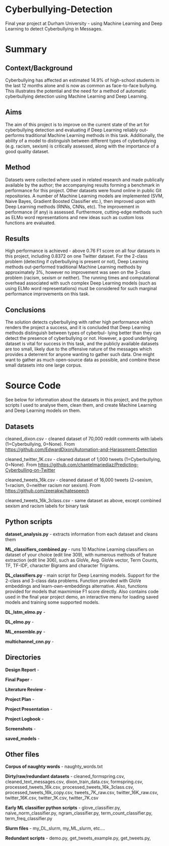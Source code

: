 # Cyberbullying-Detection
Final year project at Durham University - using Machine Learning and Deep Learning to detect Cyberbullying in Messages.

# Summary
## Context/Background 
Cyberbullying has affected an estimated 14.9% of high-school students in the last 12 months alone and is now as common as face-to-face bullying. This illustrates the potential and the need for a method of automatic cyberbullying detection using Machine Learning and Deep Learning.
## Aims
The aim of this project is to improve on the current state of the art for cyberbullying detection and evaluating if Deep Learning reliably out-performs traditional Machine Learning methods in this task. Additionally, the ability of a model to distinguish between different types of cyberbullying (e.g. racism, sexism) is critically assessed, along with the importance of a good quality dataset.
## Method 
Datasets were collected where used in related research and made publically available by the author; the accompanying results forming a benchmark in performance for this project. Other datasets were found online in public Git repositories. A number of Machine Learning models are implemented (SVM, Naive Bayes, Gradient Boosted Classifier etc.), then improved upon with Deep Learning methods (RNNs, CNNs, etc). The improvement in performance (if any) is assessed. Furthermore, cutting-edge methods such as ELMo word representations and new ideas such as custom loss functions are evaluated.
## Results 
High performance is achieved - above 0.76 F1 score on all four datasets in this project, including 0.8372 on one Twitter dataset. For the 2-class problem (detecting if cyberbullying is present or not), Deep Learning methods out-performed traditional Machine Learning methods by approximately 3%, however no improvement was seen on the 3-class problem (racism, sexism or neither). The running times and computational overhead associated with such complex Deep Learning models (such as using ELMo word representations) must be considered for such marginal performance improvements on this task.
## Conclusions 
The solution detects cyberbullying with rather high performance which renders the project a success, and it is concluded that Deep Learning methods distinguish between types of cyberbul- lying better than they can detect the presence of cyberbullying or not. However, a good underlying dataset is vital for success in this task, and the publicly available datasets are too small, likely due to the offensive nature of the messages which provides a deterrent for anyone wanting to gather such data. One might want to gather as much open-source data as possible, and combine these small datasets into one large corpus.


# Source Code
See below for information about the datasets in this project, and the python scripts I used to analyse them, clean them, and create Machine Learning and Deep Learning models on them.

## Datasets
cleaned_dixon.csv - cleaned dataset of 70,000 reddit comments with labels (1=Cyberbullying, 0=None). 
From https://github.com/EdwardDixon/Automation-and-Harassment-Detection

cleaned_twitter_1K.csv - cleaned dataset of 1,000 tweets (1=Cyberbullying, 0=None).
From https://github.com/chantelmariediaz/Predicting-Cyberbulling-on-Twitter

cleaned_tweets_16k.csv - cleaned dataset of 16,000 tweets (2=sexism, 1=racism, 0=neither racism nor sexism). 
From https://github.com/zeerakw/hatespeech

cleaned_tweets_16k_3class.csv - same dataset as above, except combined sexism and racism labels for binary task

## Python scripts
__dataset_analysis.py__ - extracts information from each dataset and cleans them

__ML_classifiers_combined.py__ - runs 10 Machine Learning classifiers on dataset of your choice (edit line 309), with numerous methods of feature extraction (edit line 306), such as GloVe, Avg. GloVe vector, Term Counts, TF, TF-IDF, character Bigrams and character Trigrams.

__DL_classifiers.py__ - main script for Deep Learning models. Support for the 2-class and 3-class data problems. Function provided with GloVe embeddings and learn-own-embeddings alternative. Also, functions provided for models that maxmimise F1 score directly. Also contains code used in the final year project demo, an interactive menu for loading saved models and training some supported models.

__DL_lstm_elmo.py__ - 

__DL_elmo.py__ - 

__ML_ensemble.py__ - 

__multichannel_cnn.py__ - 


## Directories
__Design Report__ - 

__Final Paper__ - 

__Literature Review__ - 

__Project Plan__ - 

__Project Presentation__ - 

__Project Logbook__ - 

__Screenshots__ - 

__saved_models__ - 


## Other files
__Corpus of naughty words__ - naughty_words.txt

__Dirty/raw/redundant datasets__ - cleaned_formspring.csv, cleaned_text_messages.csv, dixon_train_data.csv, formspring.csv, processed_tweets_16k.csv, processed_tweets_16k_3class.csv, processed_tweets_16k_copy.csv, tweets_7K_raw.csv, twitter_16K_raw.csv, twitter_16K.csv, twitter_1K.csv, twitter_7K.csv

__Early ML classifier python scripts__ - glove_classifier.py, naive_norm_classifier.py, ngram_classifier.py, term_count_classifier.py, term_freq_classifier.py

__Slurm files__ - my_DL_slurm, my_ML_slurm, etc....

__Redundant scripts__ - demo.py, get_tweets_example.py, get_tweets.py, 

